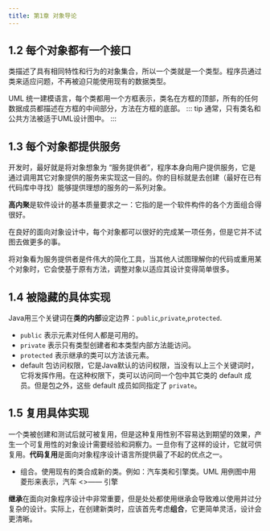 ```yaml
---
title: 第1章 对象导论
---
```


## 1.2 每个对象都有一个接口
类描述了具有相同特性和行为的对象集合，所以一个类就是一个类型。程序员通过类来适应问题，不再被迫只能使用现有的数据类型。

UML 统一建模语言，每个类都用一个方框表示，类名在方框的顶部，所有的任何数据成员都描述在方框的中间部分，方法在方框的底部。
::: tip
通常，只有类名和公共方法被适于UML设计图中。
:::

## 1.3 每个对象都提供服务
开发时，最好就是将对象想象为 “服务提供者”，程序本身向用户提供服务，它是通过调用其它对象提供的服务来实现这一目的。你的目标就是去创建（最好在已有代码库中寻找）能够提供理想的服务的一系列对象。

**高内聚**是软件设计的基本质量要求之一：它指的是一个软件构件的各个方面组合得很好。

在良好的面向对象设计中，每个对象都可以很好的完成某一项任务，但是它并不试图去做更多的事。

将对象看为服务提供者是件伟大的简化工具，当其他人试图理解你的代码或重用某个对象时，它会使基于原有方法，调整对象以适应其设计变得简单很多。

## 1.4 被隐藏的具体实现
Java用三个关键词在**类的内部**设定边界：`public`,`private`,`protected`.

- `public` 表示元素对任何人都是可用的。
- `private` 表示只有类型创建者和本类型内部方法能访问。
- `protected` 表示继承的类可以方法该元素。
- default 包访问权限，它是Java默认的访问权限，当没有以上三个关键词时，它将发挥作用。在这种权限下，类可以访问同一个包中其它类的 default 成员。但是包之外，这些 default 成员如同指定了 `private`。

## 1.5 复用具体实现
一个类被创建和测试后就可被复用，但是这种复用性别不容易达到期望的效果，产生一个可复用性的对象设计需要经验和洞察力。一旦你有了这样的设计，它就可供复用。**代码复用**是面向对象程序设计语言所提供最了不起的优点之一。

- 组合。使用现有的类合成新的类。例如：汽车类和引擎类。UML 用例图中用菱形来表示，汽车 <>—— 引擎

**继承**在面向对象程序设计中非常重要，但是处处都使用继承会导致难以使用并过分复杂的设计。实际上，在创建新类时，应该首先考虑**组合**，它更简单灵活，设计会更清晰。

